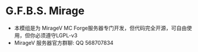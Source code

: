 # G.F.B.S. Mirage

- 本模组是为 MirageV MC Forge服务器专门开发，但代码完全开源，可自由使用，但你必须遵守LGPL-v3
- MirageV 服务器官方群聊: QQ 568707834
